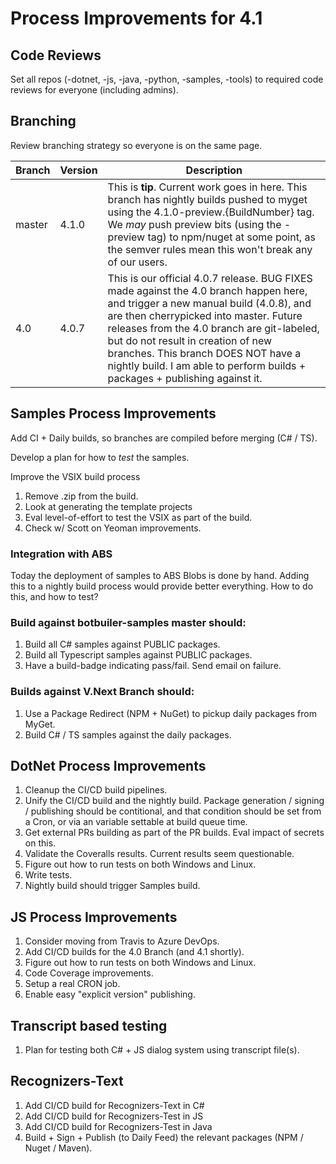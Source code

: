 # Process Improvements for 4.1

## Code Reviews
Set all repos (-dotnet, -js, -java, -python, -samples, -tools) to required code reviews for everyone (including admins).

## Branching
Review branching strategy so everyone is on the same page. 

| Branch  |Version   |Description
|---|---|---|
|master|4.1.0|This is **tip**. Current work goes in here. This branch has nightly builds pushed to myget using the 4.1.0-preview.{BuildNumber} tag. We *may* push preview bits (using the -preview tag) to npm/nuget at some point, as the semver rules mean this won't break any of our users. 
|4.0 |4.0.7|This is our official 4.0.7 release. BUG FIXES made against the 4.0 branch happen here, and trigger a new manual build (4.0.8), and are then cherrypicked into master. Future releases from the 4.0 branch are git-labeled, but do not result in creation of new branches. This branch DOES NOT have a nightly build. I am able to perform builds + packages + publishing against it. 


## Samples Process Improvements
Add CI + Daily builds, so branches are compiled before merging (C# / TS). 

Develop a plan for how to *test* the samples. 

Improve the VSIX build process 
1. Remove .zip from the build. 
2. Look at generating the template projects
3. Eval level-of-effort to test the VSIX as part of the build. 
4. Check w/ Scott on Yeoman improvements. 

### Integration with ABS
Today the deployment of samples to ABS Blobs is done by hand. Adding this to a nightly build process would provide better everything. How to do this, and how to test? 

### Build against botbuiler-samples **master** should:
1. Build all C# samples against PUBLIC packages. 
2. Build all Typescript samples against PUBLIC packages. 
3. Have a build-badge indicating pass/fail. Send email on failure.

### Builds against V.Next Branch should:
1. Use a Package Redirect (NPM + NuGet) to pickup daily packages from MyGet. 
2. Build C# / TS samples against the daily packages. 

## DotNet Process Improvements
1. Cleanup the CI/CD build pipelines.
2. Unify the CI/CD build and the nightly build. Package generation / signing / publishing should be contitional, and that condition should be set from a Cron, or via an variable settable at build queue time. 
3. Get external PRs building as part of the PR builds. Eval impact of secrets on this. 
4. Validate the Coveralls results. Current results seem questionable. 
5. Figure out how to run tests on both Windows and Linux.
6. Write tests. 
7. Nightly build should trigger Samples build. 

## JS Process Improvements
1. Consider moving from Travis to Azure DevOps.
2. Add CI/CD builds for the 4.0 Branch (and 4.1 shortly). 
3. Figure out how to run tests on both Windows and Linux.
4. Code Coverage improvements.
5. Setup a real CRON job. 
6. Enable easy "explicit version" publishing.

## Transcript based testing
1. Plan for testing both C# + JS dialog system using transcript file(s).

## Recognizers-Text 
1. Add CI/CD build for Recognizers-Text in C#
2. Add CI/CD build for Recognizers-Test in JS
3. Add CI/CD build for Recognizers-Test in Java
4. Build + Sign + Publish (to Daily Feed) the relevant packages (NPM / Nuget / Maven).
